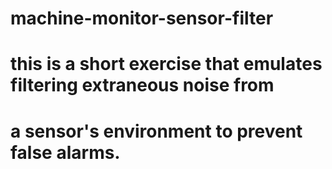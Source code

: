 # machine-monitor-sensor-filter
# this is a short exercise that emulates filtering extraneous noise from
# a sensor's environment to prevent false alarms.